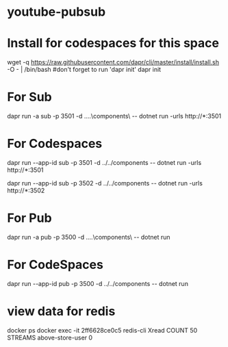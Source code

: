 # youtube-pubsub
# Install for codespaces for this space
wget -q https://raw.githubusercontent.com/dapr/cli/master/install/install.sh -O - | /bin/bash
#don't forget to run 'dapr init'
dapr init

# For Sub
dapr run -a sub -p 3501 -d ..\..\components\ -- dotnet run -urls http://*:3501

# For Codespaces
dapr run --app-id sub -p 3501 -d ../../components -- dotnet run -urls http://*:3501

dapr run --app-id sub -p 3502 -d ../../components -- dotnet run -urls http://*:3502
# For Pub
dapr run -a pub -p 3500 -d ..\..\components\ -- dotnet run
# For CodeSpaces
dapr run --app-id pub -p 3500 -d ../../components -- dotnet run

# view data for redis
docker ps
docker exec -it 2ff6628ce0c5 redis-cli
Xread COUNT 50 STREAMS above-store-user 0